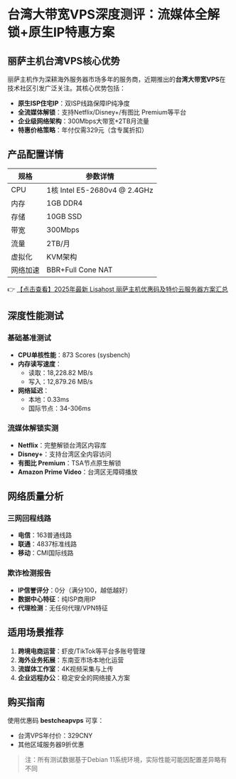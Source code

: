 # 台湾大带宽VPS深度测评：流媒体全解锁+原生IP特惠方案

## 丽萨主机台湾VPS核心优势

丽萨主机作为深耕海外服务器市场多年的服务商，近期推出的**台湾大带宽VPS**在技术社区引发广泛关注。其核心优势包括：

- **原生ISP住宅IP**：双ISP线路保障IP纯净度
- **全流媒体解锁**：支持Netflix/Disney+/有图比 Premium等平台
- **企业级网络架构**：300Mbps大带宽+2TB月流量
- **特惠价格策略**：年付仅需329元（含专属折扣）

## 产品配置详情

| 规格         | 参数详情                     |
|--------------|----------------------------|
| CPU          | 1核 Intel E5-2680v4 @ 2.4GHz |
| 内存         | 1GB DDR4                   |
| 存储         | 10GB SSD                   |
| 带宽         | 300Mbps                    |
| 流量         | 2TB/月                     |
| 虚拟化       | KVM架构                    |
| 网络加速     | BBR+Full Cone NAT          |

👉 [【点击查看】2025年最新 Lisahost 丽萨主机优惠码及特价云服务器方案汇总](https://bit.ly/lisazhuji)

## 深度性能测试

### 基础基准测试
- **CPU单核性能**：873 Scores (sysbench)
- **内存读写速度**：
  - 读取：18,228.82 MB/s
  - 写入：12,879.26 MB/s
- **网络延迟**：
  - 本地：0.33ms
  - 国际节点：34-306ms

### 流媒体解锁实测
- **Netflix**：完整解锁台湾区内容库
- **Disney+**：支持台湾区全内容访问
- **有图比 Premium**：TSA节点原生解锁
- **Amazon Prime Video**：台湾区无障碍播放

## 网络质量分析

### 三网回程线路
- **电信**：163普通线路
- **联通**：4837标准线路
- **移动**：CMI国际线路

### 欺诈检测报告
- **IP信誉评分**：0分（满分100，越低越好）
- **数据中心特征**：纯ISP商用IP
- **代理检测**：无任何代理/VPN特征

## 适用场景推荐

1. **跨境电商运营**：虾皮/TikTok等平台多账号管理
2. **海外业务拓展**：东南亚市场本地化运营
3. **流媒体工作室**：4K视频采集与上传
4. **企业远程办公**：稳定安全的网络接入方案

## 购买指南

使用优惠码 **bestcheapvps** 可享：
- 台湾VPS年付价：329CNY
- 其他区域服务器9折优惠

> 注：所有测试数据基于Debian 11系统环境，实际性能可能因配置差异略有不同